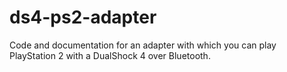 # ds4-ps2-adapter
Code and documentation for an adapter with which you can play PlayStation 2 with a DualShock 4 over Bluetooth.
